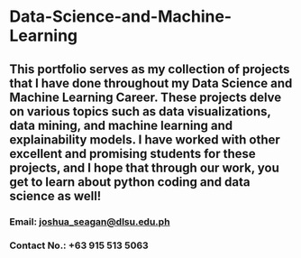 # Data-Science-and-Machine-Learning

## This portfolio serves as my collection of projects that I have done throughout my Data Science and Machine Learning Career. These projects delve on various topics such as data visualizations, data mining, and machine learning and explainability models. I have worked with other excellent and promising students for these projects, and I hope that through our work, you get to learn about python coding and data science as well!

### Email: joshua_seagan@dlsu.edu.ph
### Contact No.: +63 915 513 5063
